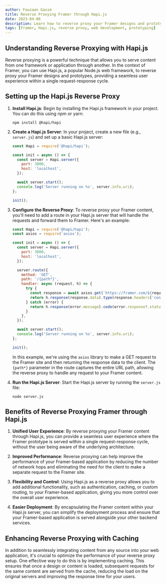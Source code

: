 ```yaml
---
author: Fauzaan Gasim
title: Reverse Proxying Framer through Hapi.js
date: 2023-04-06
description: Learn how to reverse proxy your Framer designs and prototypes through the Hapi.js framework, enabling you to serve your Framer content within a single request-response cycle.
tags: [Framer, Hapi.js, reverse proxy, web development, prototyping]
---
```


## Understanding Reverse Proxying with Hapi.js

Reverse proxying is a powerful technique that allows you to serve content from one framework or application through another. In the context of Framer, you can use Hapi.js, a popular Node.js web framework, to reverse proxy your Framer designs and prototypes, providing a seamless user experience within a single request-response cycle.

## Setting up the Hapi.js Reverse Proxy

1. **Install Hapi.js**: Begin by installing the Hapi.js framework in your project. You can do this using npm or yarn:

   ```
   npm install @hapi/hapi
   ```

2. **Create a Hapi.js Server**: In your project, create a new file (e.g., `server.js`) and set up a basic Hapi.js server:

   ```javascript
   const Hapi = require('@hapi/hapi');

   const init = async () => {
     const server = Hapi.server({
       port: 3000,
       host: 'localhost',
     });

     await server.start();
     console.log('Server running on %s', server.info.uri);
   };

   init();
   ```

3. **Configure the Reverse Proxy**: To reverse proxy your Framer content, you'll need to add a route in your Hapi.js server that will handle the requests and forward them to Framer. Here's an example:

   ```javascript
   const Hapi = require('@hapi/hapi');
   const axios = require('axios');

   const init = async () => {
     const server = Hapi.server({
       port: 3000,
       host: 'localhost',
     });

     server.route({
       method: 'GET',
       path: '/{path*}',
       handler: async (request, h) => {
         try {
           const response = await axios.get(`https://framer.com/${request.params.path}`);
           return h.response(response.data).type(response.headers['content-type']);
         } catch (error) {
           return h.response(error.message).code(error.response?.status || 500);
         }
       },
     });

     await server.start();
     console.log('Server running on %s', server.info.uri);
   };

   init();
   ```

   In this example, we're using the `axios` library to make a GET request to the Framer site and then returning the response data to the client. The `{path*}` parameter in the route captures the entire URL path, allowing the reverse proxy to handle any request to your Framer content.

4. **Run the Hapi.js Server**: Start the Hapi.js server by running the `server.js` file:

   ```
   node server.js
   ```

## Benefits of Reverse Proxying Framer through Hapi.js

1. **Unified User Experience**: By reverse proxying your Framer content through Hapi.js, you can provide a seamless user experience where the Framer prototype is served within a single request-response cycle, without the user being aware of the underlying architecture.

2. **Improved Performance**: Reverse proxying can help improve the performance of your Framer-based application by reducing the number of network hops and eliminating the need for the client to make a separate request to the Framer site.

3. **Flexibility and Control**: Using Hapi.js as a reverse proxy allows you to add additional functionality, such as authentication, caching, or custom routing, to your Framer-based application, giving you more control over the overall user experience.

4. **Easier Deployment**: By encapsulating the Framer content within your Hapi.js server, you can simplify the deployment process and ensure that your Framer-based application is served alongside your other backend services.

## Enhancing Reverse Proxying with Caching

In addition to seamlessly integrating content from any source into your web application, it's crucial to optimize the performance of your reverse proxy setup. One effective way to do this is by implementing caching. This ensures that once a design or content is loaded, subsequent requests for the same content are served from the cache, reducing the load on the original servers and improving the response time for your users.